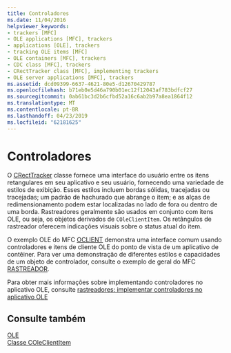 ```yaml
---
title: Controladores
ms.date: 11/04/2016
helpviewer_keywords:
- trackers [MFC]
- OLE applications [MFC], trackers
- applications [OLE], trackers
- tracking OLE items [MFC]
- OLE containers [MFC], trackers
- CDC class [MFC], trackers
- CRectTracker class [MFC], implementing trackers
- OLE server applications [MFC], trackers
ms.assetid: dcd09399-6637-4621-80e5-d12670429787
ms.openlocfilehash: b71eb0e5d46a790b01ec12f12043af783bdfcf27
ms.sourcegitcommit: 0ab61bc3d2b6cfbd52a16c6ab2b97a8ea1864f12
ms.translationtype: MT
ms.contentlocale: pt-BR
ms.lasthandoff: 04/23/2019
ms.locfileid: "62181625"
---
```

# <a name="trackers"></a>Controladores

O [CRectTracker](../mfc/reference/crecttracker-class.md) classe fornece uma interface do usuário entre os itens retangulares em seu aplicativo e seu usuário, fornecendo uma variedade de estilos de exibição. Esses estilos incluem bordas sólidas, tracejadas ou tracejadas; um padrão de hachurado que abrange o item; e as alças de redimensionamento podem estar localizadas no lado de fora ou dentro de uma borda. Rastreadores geralmente são usados em conjunto com itens OLE, ou seja, os objetos derivados de `COleClientItem`. Os retângulos de rastreador oferecem indicações visuais sobre o status atual do item.

O exemplo OLE do MFC [OCLIENT](../overview/visual-cpp-samples.md) demonstra uma interface comum usando controladores e itens de cliente OLE do ponto de vista de um aplicativo de contêiner. Para ver uma demonstração de diferentes estilos e capacidades de um objeto de controlador, consulte o exemplo de geral do MFC [RASTREADOR](../overview/visual-cpp-samples.md).

Para obter mais informações sobre implementando controladores no aplicativo OLE, consulte [rastreadores: implementar controladores no aplicativo OLE](../mfc/trackers-implementing-trackers-in-your-ole-application.md)

## <a name="see-also"></a>Consulte também

[OLE](../mfc/ole-in-mfc.md)<br/>
[Classe COleClientItem](../mfc/reference/coleclientitem-class.md)
